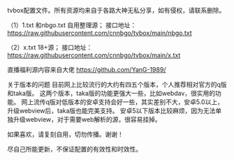 tvbox配置文件。所有资源均来自于各路大神无私分享，如有侵权，请联系删除。

（1）1.txt 和nbgo.txt 自用整理源；
接口地址：https://raw.githubusercontent.com/cnnbgo/tvbox/main/nbgo.txt

（2）x.txt  18+源；
接口地址：https://raw.githubusercontent.com/cnnbgo/tvbox/main/x.txt

直播福利源内容来自大佬
https://github.com/YanG-1989/

关于版本的问题
目前网上比较流行的大约有四五个版本，个人推荐相对官方的q版和taka版。
这两个版本，taka版的功能更强大一些，比如webdav，很实用的功能。
网上流传q版对低版本的安卓支持会好一些，其实差别不大，安卓5.0以上，升级webview后，taka版也能完美支持。
安卓5以下版本比较麻烦，因为无法单独升级webview，对于需要web解析的源，很容易挂掉。

如果喜欢，请复刻自用，切勿传播。谢谢！

尽自己所能更新，不保证配置的有效性和时效性。
